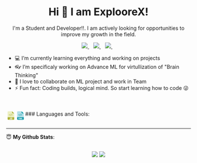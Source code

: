 <H1 align='center'>Hi 👋 I am ExplooreX!</H1>
<p align='center'>I'm a Student and Developer!!. I am actively looking for opportunities to improve my growth in the field.</p>

<p align='center'>
<a href="https://twitter.com/woinbo">
  <img src="https://img.shields.io/badge/twitter-%231DA1F2.svg?&style=for-the-badge&logo=twitter&logoColor=white" />
</a>&nbsp;&nbsp;
<a href="mailto:ankit.sagar.me@gmail.com">
  <img src="https://img.shields.io/badge/email-%23D14836.svg?&style=for-the-badge&logo=gmail&logoColor=white" />
</a>&nbsp;&nbsp;
<a href="https://www.linkedin.com/in/woinbo/">
  <img src="https://img.shields.io/badge/linkedin-%230077B5.svg?&style=for-the-badge&logo=linkedin&logoColor=white" />
</a>&nbsp;&nbsp;

</p>

- 💻 I’m currently learning everything and working on projects
- 👓 I’m specificaly working on Advance ML for virtullization of "Brain Thinking"
- 🤝 I love to collaborate on ML project and work in Team
- ⚡ Fun fact: Coding builds, logical mind. So start learning how to code 😜


<br />
<br />
### Languages and Tools:

<img align="left" alt="JavaScript" width="26px" src="https://raw.githubusercontent.com/8Bit1Byte/8Bit1Byte/master/Images/javascript_logo.png" />
<img align="left" alt="Yml" width="26px" src="https://raw.githubusercontent.com/8Bit1Byte/8Bit1Byte/master/Images/yml_logo.png" />

<br />
<br />

---


 <summary> 😇 <b>My Github Stats</b>: </summary>
<br>
<p align = "center">
  <img src = "https://github-readme-stats.vercel.app/api?username=woinbo&show_icons=true&theme=tokyonight&line_height=33">
  <img src = "https://github-readme-stats.vercel.app/api/top-langs/?username=woinbo&hide=css,java,html&theme=tokyonight">
</p>